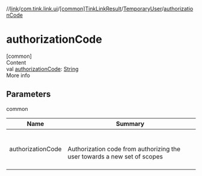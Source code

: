 //[link](../../../index.md)/[com.tink.link.ui](../../index.md)/[[common]TinkLinkResult](../index.md)/[TemporaryUser](index.md)/[authorizationCode](authorization-code.md)



# authorizationCode  
[common]  
Content  
val [authorizationCode](authorization-code.md): [String](https://kotlinlang.org/api/latest/jvm/stdlib/kotlin/-string/index.html)  
More info  


## Parameters  
  
common  
  
|  Name|  Summary| 
|---|---|
| <a name="com.tink.link.ui/TinkLinkResult.TemporaryUser/authorizationCode/#/PointingToDeclaration/"></a>authorizationCode| <a name="com.tink.link.ui/TinkLinkResult.TemporaryUser/authorizationCode/#/PointingToDeclaration/"></a><br><br>Authorization code from authorizing the user towards a new set of scopes<br><br>
  
  



